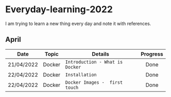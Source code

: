 # Everyday-learning-2022
I am trying to learn a new thing every day and note it with references.


## April

| Date | Topic | Details | Progress |
|:------:|------|------------|:-------:|
|  21/04/2022 | Docker | `Introduction - What is Docker`  | Done |
|  22/04/2022 | Docker | `Installation`  | Done |
|  22/04/2022 | Docker | `Docker Images -  first touch`  | Done |
 

